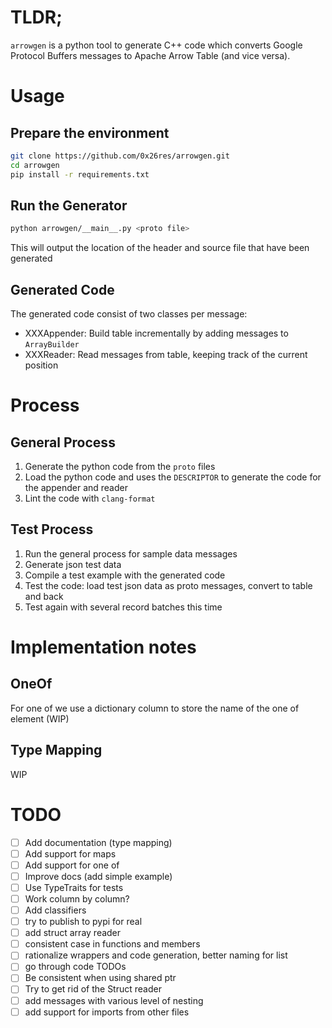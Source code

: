 # TLDR;

`arrowgen` is a python tool to generate C++ code which converts Google Protocol Buffers messages to Apache Arrow Table (and vice versa).


# Usage

## Prepare the environment
```bash
git clone https://github.com/0x26res/arrowgen.git
cd arrowgen
pip install -r requirements.txt
```
## Run the Generator
```bash
python arrowgen/__main__.py <proto file>
```
This will output the location of the header and source file that have been generated

## Generated Code

The generated code consist of two classes per message:
- XXXAppender: Build table incrementally by adding messages to `ArrayBuilder`
- XXXReader: Read messages from table, keeping track of the current position

# Process

## General Process

1. Generate the python code from the `proto` files
2. Load the python code and uses the `DESCRIPTOR` to generate the code for the appender and reader
3. Lint the code with `clang-format`
 

## Test Process

1. Run the general process for sample data messages
2. Generate json test data
3. Compile a test example with the generated code
4. Test the code: load test json data as proto messages, convert to table and back
5. Test again with several record batches this time 

# Implementation notes

## OneOf

For one of we use a dictionary column to store the name of the one of element (WIP)

## Type Mapping

WIP

# TODO

- [ ] Add documentation (type mapping)
- [ ] Add support for maps
- [ ] Add support for one of
- [ ] Improve docs (add simple example)
- [ ] Use TypeTraits for tests
- [ ] Work column by column?
- [ ] Add classifiers
- [ ] try to publish to pypi for real
- [ ] add struct array reader
- [ ] consistent case in functions and members
- [ ] rationalize wrappers and code generation, better naming for list
- [ ] go through code TODOs
- [ ] Be consistent when using shared ptr
- [ ] Try to get rid of the Struct reader
- [ ] add messages with various level of nesting
- [ ] add support for imports from other files